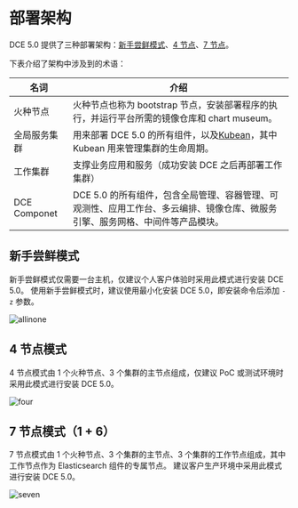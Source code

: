 # 部署架构

DCE 5.0 提供了三种部署架构：[新手尝鲜模式](#_2)、[4 节点](#4)、[7 节点](#7-1-6)。

下表介绍了架构中涉及到的术语：

| 名词         | 介绍                                                                                                        |
| ------------ | ---------------------------------------------------------------------------------------------------------- |
| 火种节点     | 火种节点也称为 bootstrap 节点，安装部署程序的执行，并运行平台所需的镜像仓库和 chart museum。                             |
| 全局服务集群 | 用来部署 DCE 5.0 的所有组件，以及[Kubean](https://github.com/kubean-io/kubean)，其中 Kubean 用来管理集群的生命周期。  |
| 工作集群     | 支撑业务应用和服务（成功安装 DCE 之后再部署工作集群）                                                               |
| DCE Componet | DCE 5.0 的所有组件，包含全局管理、容器管理、可观测性、应用工作台、多云编排、镜像仓库、微服务引擎、服务网格、中间件等产品模块。 |

## 新手尝鲜模式

新手尝鲜模式仅需要一台主机，仅建议个人客户体验时采用此模式进行安装 DCE 5.0。
使用新手尝鲜模式时，建议使用最小化安装 DCE 5.0，即安装命令后添加 `-z` 参数。

![allinone](https://docs.daocloud.io/daocloud-docs-images/docs/install/images/allinone.png)

## 4 节点模式

4 节点模式由 1 个火种节点、3 个集群的主节点组成，仅建议 PoC 或测试环境时采用此模式进行安装 DCE 5.0。

![four](https://docs.daocloud.io/daocloud-docs-images/docs/install/images/four.png)

## 7 节点模式（1 + 6）

7 节点模式由 1 个火种节点、3 个集群的主节点、3 个集群的工作节点组成，其中工作节点作为 Elasticsearch 组件的专属节点。
建议客户生产环境中采用此模式进行安装 DCE 5.0。

![seven](https://docs.daocloud.io/daocloud-docs-images/docs/install/images/seven.png)
